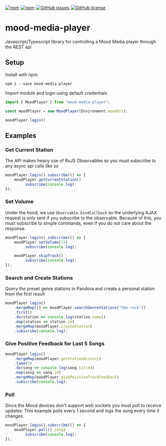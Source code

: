
[![npm](https://img.shields.io/npm/v/mood-media-player.svg?style=flat-square)]()
[![npm](https://img.shields.io/npm/dt/mood-media-player.svg?style=flat-square)]()
[![GitHub issues](https://img.shields.io/github/issues/manbearwiz/mood-media-player.svg?style=flat-square)](https://github.com/manbearwiz/mood-media-player/issues)
[![GitHub license](https://img.shields.io/badge/license-MIT-blue.svg?style=flat-square)](https://raw.githubusercontent.com/manbearwiz/mood-media-player/master/LICENSE)

# mood-media-player

Javascript/Typescript library for controlling a Mood Media player through the REST api

## Setup

Install with npm

```Shell
npm i --save mood-media-player
```

Import module and login using default credentials

```TypeScript
import { MoodPlayer } from "mood-media-player";

const moodPlayer = new MoodPlayer(Environment.moodUri);

moodPlayer.login()
```

## Examples

### Get Current Station

The API makes heavy use of RxJS Observables so you must subscribe to any async api calls like so

```TypeScript
moodPlayer.login().subscribe(() => {
    moodPlayer.getCurrentStation()
        .subscribe(console.log);
});
```

### Set Volume

Under the hood, we use `Observable.bindCallback` so the underlying AJAX request is only sent if you subscribe to the observable. Because of this, you must subscribe to simple commands, even if you do not care about the response.

```TypeScript
moodPlayer.login().subscribe(() => {
    moodPlayer.setVolume(75)
        .subscribe(console.log);

    moodPlayer.skipTrack()
        .subscribe(console.log);
});
```

### Search and Create Stations

Query the preset genre stations in Pandora and create a personal station from the first result

```TypeScript
moodPlayer.login()
    .mergeMap(() => moodPlayer.searchGenreStations("50s rock"))
    .first()
    .do(station => console.log(station.name))
    .map(station => station.id)
    .mergeMap(moodPlayer.createStation)
    .subscribe(console.log);
```

### Give Positive Feedback for Last 5 Songs

```TypeScript
moodPlayer.login()
    .mergeMap(moodPlayer.getStationHistory)
    .take(5)
    .do(song => console.log(song.title))
    .map(song => song.id)
    .mergeMap(moodPlayer.givePositiveTrackFeedback)
    .subscribe(console.log);
```

### Poll

Since the Mood devices don't support web sockets you must poll to receive updates. This example polls every 1 second and logs the song every time it changes.

```TypeScript
moodPlayer.login().subscribe(() => {
    moodPlayer.poll().song$
        .subscribe(console.log);
});
```
